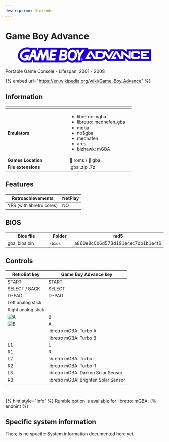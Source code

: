 ```yaml
---
description: Nintendo
---
```


# Game Boy Advance

<div align="left">

<figure><img src="https://raw.githubusercontent.com/fabricecaruso/es-theme-carbon/master/art/logos/gba.svg" alt=""><figcaption></figcaption></figure>

</div>

Portable Game Console - Lifespan: 2001 - 2008

{% embed url="https://en.wikipedia.org/wiki/Game_Boy_Advance" %}

## Information

<table data-header-hidden><thead><tr><th width="184"></th><th></th><th data-hidden></th></tr></thead><tbody><tr><td><strong>Emulators</strong></td><td><ul><li>libretro: mgba</li><li>libretro: mednafen_gba</li><li>mgba</li><li>no$gba</li><li>mednafen</li><li>ares</li><li>bizhawk: mGBA</li></ul></td><td></td></tr><tr><td><strong>Games Location</strong></td><td><span data-gb-custom-inline data-tag="emoji" data-code="1f4c1">📁</span> roms \ <span data-gb-custom-inline data-tag="emoji" data-code="1f4c2">📂</span> gba</td><td></td></tr><tr><td><strong>File extensions</strong></td><td>.gba .zip .7z</td><td></td></tr></tbody></table>

## Features

| Retroachievements         | NetPlay |
| ------------------------- | ------- |
| YES (with libretro cores) | NO      |

## BIOS

<table><thead><tr><th width="187">Bios file</th><th width="108">Folder</th><th>md5</th></tr></thead><tbody><tr><td>gba_bios.bin</td><td><code>\bios</code></td><td>a860e8c0b6d573d191e4ec7db1b1e4f6</td></tr></tbody></table>

## Controls

| RetroBat key                                                                       | Game Boy Advance key                 |
| ---------------------------------------------------------------------------------- | ------------------------------------ |
| START                                                                              | START                                |
| SELECT / BACK                                                                      | SELECT                               |
| D-PAD                                                                              | D-PAD                                |
| Left analog stick                                                                  |                                      |
| Right analog stick                                                                 |                                      |
| ![A](<../../../../.gitbook/assets/image (25).png>)                                 | B                                    |
| ![B](<../../../../.gitbook/assets/image (11).png>)                                 | A                                    |
| <img src="../../../../.gitbook/assets/image (45).png" alt="" data-size="original"> | libretro mGBA: Turbo A               |
| <img src="../../../../.gitbook/assets/image (43).png" alt="" data-size="line">     | libretro mGBA: Turbo B               |
| L1                                                                                 | L                                    |
| R1                                                                                 | R                                    |
| L2                                                                                 | libretro mGBA: Turbo L               |
| R2                                                                                 | libretro mGBA: Turbo R               |
| L3                                                                                 | libretro mGBA: Darken Solar Sensor   |
| R3                                                                                 | libretro mGBA: Brighten Solar Sensor |

<div align="left">

<figure><img src="https://i.imgur.com/hYkmLg3.png" alt=""><figcaption></figcaption></figure>

</div>

{% hint style="info" %}
Rumble option is available for libretro: mGBA.
{% endhint %}

## Specific system information

There is no specific System information documented here yet.
